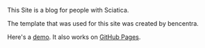 This Site is a blog for people with Sciatica. 

The template that was used for this site was created by bencentra.

Here's a [demo](http://bencentra.com/centrarium). It also works on [GitHub Pages](http://bencentra.github.io/centrarium/).

